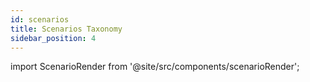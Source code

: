 ```yaml
---
id: scenarios
title: Scenarios Taxonomy
sidebar_position: 4
---
```


import ScenarioRender from '@site/src/components/scenarioRender';


<ScenarioRender/>